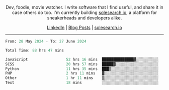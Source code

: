 <p align="center">Dev, foodie, movie watcher. I write software that I find useful, and share it in case others do too. I'm currently building <a href="https://solesearch.io">solesearch.io</a>, a platform for sneakerheads and developers alike.</p>
<p align="center">
  <a href="https://www.linkedin.com/in/peter-rauscher">LinkedIn</a>
  |
  <a href="https://dev.to/peterrauscher">Blog Posts</a>
  |
  <a href="https://solesearch.io">solesearch.io</a>
</p>
<hr/>
<!--START_SECTION:waka-->

```python
From: 28 May 2024 - To: 27 June 2024

Total Time: 88 hrs 47 mins

JavaScript                 52 hrs 16 mins  ██████████████▓░░░░░░░░░░   58.10 %
SCSS                       20 hrs 57 mins  █████▓░░░░░░░░░░░░░░░░░░░   23.30 %
Python                     11 hrs 35 mins  ███▒░░░░░░░░░░░░░░░░░░░░░   12.87 %
PHP                        2 hrs 11 mins   ▓░░░░░░░░░░░░░░░░░░░░░░░░   02.43 %
Other                      1 hr 11 mins    ▒░░░░░░░░░░░░░░░░░░░░░░░░   01.33 %
Text                       18 mins         ░░░░░░░░░░░░░░░░░░░░░░░░░   00.35 %
```

<!--END_SECTION:waka-->
